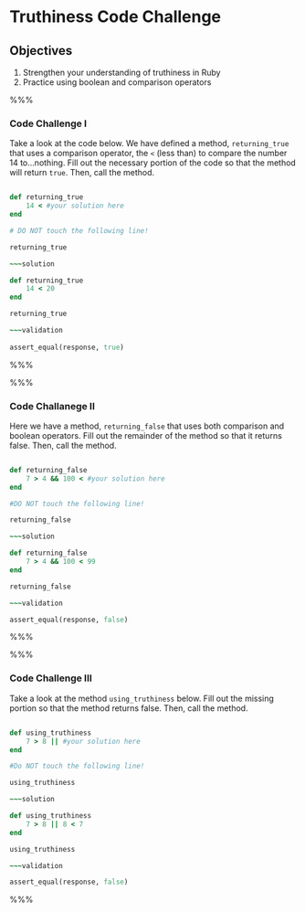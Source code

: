 # Truthiness Code Challenge

## Objectives

1. Strengthen your understanding of truthiness in Ruby
2. Practice using boolean and comparison operators

%%%

### Code Challenge I 

Take a look at the code below. We have defined a method, `returning_true` that uses a comparison operator, the `<` (less than) to compare the number 14 to...nothing. Fill out the necessary portion of the code so that the method will return `true`. Then, call the method.

~~~ruby

def returning_true	
	14 < #your solution here
end

# DO NOT touch the following line! 

returning_true

~~~solution 

def returning_true
	14 < 20
end

returning_true

~~~validation
 
assert_equal(response, true)

~~~

%%%

%%%

### Code Challanege II

Here we have a method, `returning_false` that uses both comparison and boolean operators. Fill out the remainder of the method so that it returns false. Then, call the method.  


~~~ruby 

def returning_false
	7 > 4 && 100 < #your solution here
end

#DO NOT touch the following line!

returning_false

~~~solution

def returning_false
	7 > 4 && 100 < 99
end

returning_false

~~~validation 

assert_equal(response, false)

~~~

%%%

%%%

### Code Challenge III

Take a look at the method `using_truthiness` below. Fill out the missing portion so that the method returns false. Then, call the method. 

~~~ruby 

def using_truthiness
	7 > 8 || #your solution here
end

#Do NOT touch the following line!

using_truthiness

~~~solution 

def using_truthiness
	7 > 8 || 8 < 7
end

using_truthiness

~~~validation

assert_equal(response, false)

~~~

%%%




